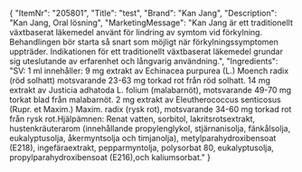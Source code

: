 {
  "ItemNr": "205801",
  "Title": "test",
  "Brand": "Kan Jang",
  "Description": "Kan Jang, Oral lösning",
  "MarketingMessage": "Kan Jang är ett traditionellt växtbaserat läkemedel använt för lindring av symtom vid förkylning. Behandlingen bör starta så snart som möjligt när förkylningssymptomen uppträder. Indikationen för ett traditionellt växtbaserat läkemedel grundar sig uteslutande av erfarenhet och långvarig användning.",
  "Ingredients": "SV: 1 ml innehåller: 9 mg extrakt av Echinacea purpurea (L.) Moench radix (röd solhatt) motsvarande 23-63 mg torkad rot från röd solhatt. 14 mg extrakt av Justicia adhatoda L. folium (malabarnöt), motsvarande 49-70 mg torkat blad från malabarnöt. 2 mg extrakt av Eleutherococcus senticosus (Rupr. et Maxim.) Maxim. radix (rysk rot), motsvarande 34-60 mg torkad rot från rysk rot.Hjälpämnen: Renat vatten, sorbitol, lakritsrotsextrakt, hustenkräuterarom (innehållande propylenglykol, stjärnanisolja, fänkålsolja, eukalyptusolja, åkermyntsolja och timjanolja), metylparahydroxibensoat (E218), ingefäraextrakt, pepparmyntolja, polysorbat 80, eukalyptusolja, propylparahydroxibensoat (E216),och kaliumsorbat."
}